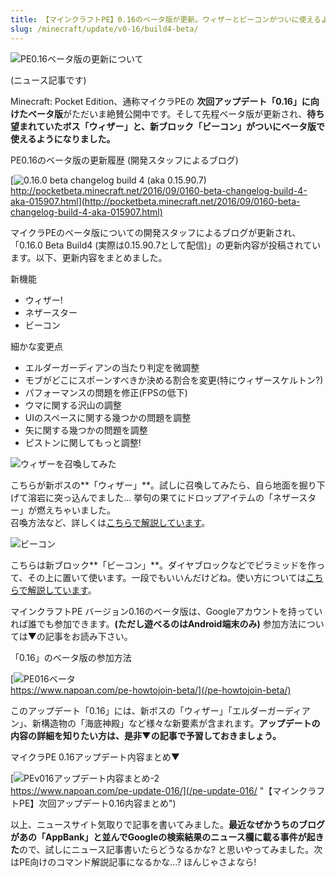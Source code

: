 ```yaml
---
title: 【マインクラフトPE】0.16のベータ版が更新。ウィザーとビーコンがついに使えるようになった
slug: /minecraft/update/v0-16/build4-beta/
---
```


![PE0.16ベータ版の更新について](https://cdn-ak.f.st-hatena.com/images/fotolife/s/sasigume/20210208/20210208111433.png)

(ニュース記事です)

Minecraft: Pocket Edition、通称マイクラPEの **次回アップデート「0.16」に向けたベータ版**がただいま絶賛公開中です。そして先程ベータ版が更新され、**待ち望まれていたボス「ウィザー」と、新ブロック「ビーコン」がついにベータ版で使えるようになりました。**

PE0.16のベータ版の更新履歴 (開発スタッフによるブログ)

[![0.16.0 beta changelog build 4 (aka 0.15.90.7)](https://cdn-ak.f.st-hatena.com/images/fotolife/s/sasigume/20210208/20210208112109.png)  
http://pocketbeta.minecraft.net/2016/09/0160-beta-changelog-build-4-aka-015907.html](http://pocketbeta.minecraft.net/2016/09/0160-beta-changelog-build-4-aka-015907.html)

マイクラPEのベータ版についての開発スタッフによるブログが更新され、「0.16.0 Beta Build4 (実際は0.15.90.7として配信)」の更新内容が投稿されています。以下、更新内容をまとめました。

新機能

*   ウィザー!
*   ネザースター
*   ビーコン

細かな変更点

*   エルダーガーディアンの当たり判定を微調整
*   モブがどこにスポーンすべきか決める割合を変更(特にウィザースケルトン?)
*   パフォーマンスの問題を修正(FPSの低下)
*   ウマに関する沢山の調整
*   UIのスペースに関する幾つかの問題を調整
*   矢に関する幾つかの問題を調整
*   ピストンに関してもっと調整!

![ウィザーを召喚してみた](https://cdn-ak.f.st-hatena.com/images/fotolife/s/sasigume/20210208/20210208112103.png)

こちらが新ボスの**「ウィザー」**。試しに召喚してみたら、自ら地面を掘り下げて溶岩に突っ込んでました… 挙句の果てにドロップアイテムの「ネザースター」が燃えちゃいました。  
召喚方法など、詳しくは[こちらで解説しています](https://www.napoan.com/pe-update-016/#wither)。

![ビーコン](https://cdn-ak.f.st-hatena.com/images/fotolife/s/sasigume/20210208/20210208112114.png)

こちらは新ブロック**「ビーコン」**。ダイヤブロックなどでピラミッドを作って、その上に置いて使います。一段でもいいんだけどね。使い方については[こちらで解説しています](https://www.napoan.com/pe-update-016/#beacon)。

マインクラフトPE バージョン0.16のベータ版は、Googleアカウントを持っていれば誰でも参加できます。**(ただし遊べるのはAndroid端末のみ)** 参加方法については▼の記事をお読み下さい。

「0.16」のベータ版の参加方法

[![PE016ベータ](https://cdn-ak.f.st-hatena.com/images/fotolife/s/sasigume/20210208/20210208101614.png)  
https://www.napoan.com/pe-howtojoin-beta/](/pe-howtojoin-beta/)

このアップデート「0.16」には、新ボスの「ウィザー」「エルダーガーディアン」、新構造物の「海底神殿」など様々な新要素が含まれます。**アップデートの内容の詳細を知りたい方は、是非▼の記事で予習しておきましょう。**

マイクラPE 0.16アップデート内容まとめ▼

[![PEv016アップデート内容まとめ-2](https://cdn-ak.f.st-hatena.com/images/fotolife/s/sasigume/20210208/20210208104407.png)  
https://www.napoan.com/pe-update-016/](/pe-update-016/ "【マインクラフトPE】次回アップデート0.16内容まとめ")

以上、ニュースサイト気取りで記事を書いてみました。**最近なぜかうちのブログがあの「AppBank」と並んでGoogleの検索結果のニュース欄に載る事件が起きた**ので、試しにニュース記事書いたらどうなるかな? と思いやってみました。次はPE向けのコマンド解説記事になるかな…? ほんじゃさよなら!
